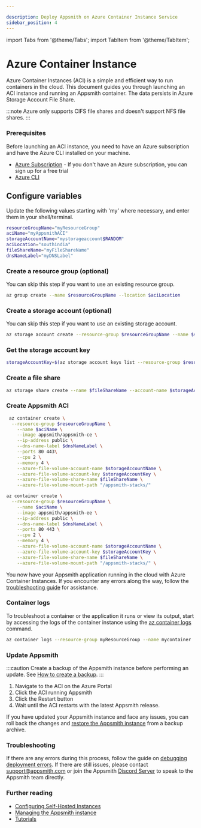 ```yaml
---

description: Deploy Appsmith on Azure Container Instance Service
sidebar_position: 4
---
```

import Tabs from '@theme/Tabs';
import TabItem from '@theme/TabItem';

# Azure Container Instance
Azure Container Instances (ACI) is a simple and efficient way to run containers in the cloud. This document guides you through launching an ACI instance and running an Appsmith container. The data persists in Azure Storage Account File Share.

:::note 
Azure only supports CIFS file shares and doesn't support NFS file shares.
:::

### Prerequisites​

Before launching an ACI instance, you need to have an Azure subscription and have the Azure CLI installed on your machine. 

* [Azure Subscription](https://azure.com/free) - If you don't have an Azure subscription, you can sign up for a free trial
* [Azure CLI](https://learn.microsoft.com/en-us/cli/azure) 

## Configure variables
Update the following values starting with 'my' where necessary, and enter them in your shell/terminal.
```bash
resourceGroupName="myResourceGroup"
aciName="myAppsmithACI"
storageAccountName="mystorageaccount$RANDOM"
aciLocation="southindia"  
fileShareName="myFileShareName"
dnsNameLabel="myDNSLabel"
```
### Create a resource group (optional)
You can skip this step if you want to use an existing resource group.
```bash
az group create --name $resourceGroupName --location $aciLocation
```

### Create a storage account (optional)
You can skip this step if you want to use an existing storage account.
```bash
az storage account create --resource-group $resourceGroupName --name $storageAccountName --location $aciLocation --sku Standard_LRS
```
### Get the storage account key
```bash
storageAccountKey=$(az storage account keys list --resource-group $resourceGroupName --account-name $storageAccountName --query "[0].value"  --output tsv)
```

### Create a file share
```bash
az storage share create --name $fileShareName --account-name $storageAccountName --account-key $storageAccountKey
```

### Create Appsmith ACI

<Tabs groupId="editions" queryString="current-edition">
   <TabItem label="Community Edition" value="community">

```bash
 az container create \
  --resource-group $resourceGroupName \
	--name $aciName \
	--image appsmith/appsmith-ce \
	--ip-address public \
	--dns-name-label $dnsNameLabel \
	--ports 80 443\
	--cpu 2 \
	--memory 4 \
	--azure-file-volume-account-name $storageAccountName \
	--azure-file-volume-account-key $storageAccountKey \
	--azure-file-volume-share-name $fileShareName \
	--azure-file-volume-mount-path "/appsmith-stacks/"
 ```

   </TabItem>
   <TabItem label="Business Edition" value="business">


```bash
az container create \
  --resource-group $resourceGroupName \
	--name $aciName \
	--image appsmith/appsmith-ee \
	--ip-address public \
	--dns-name-label $dnsNameLabel \
	--ports 80 443 \
	--cpu 2 \
	--memory 4 \
	--azure-file-volume-account-name $storageAccountName \
	--azure-file-volume-account-key $storageAccountKey \
	--azure-file-volume-share-name $fileShareName \
	--azure-file-volume-mount-path "/appsmith-stacks/" \
```

   </TabItem>
</Tabs>

You now have your Appsmith application running in the cloud with Azure Container Instances. If you encounter any errors along the way, follow the [troubleshooting guide](/help-and-support/troubleshooting-guide/deployment-errors) for assistance. 

### Container logs
To troubleshoot a container or the application it runs or view its output, start by accessing the logs of the container instance using the [az container logs](https://learn.microsoft.com/en-us/cli/azure/container#az_container_logs) command.

```bash
az container logs --resource-group myResourceGroup --name mycontainer
```

### Update Appsmith

:::caution
Create a backup of the Appsmith instance before performing an update. See [How to create a backup](/getting-started/setup/instance-management/appsmithctl#backup-instance).
:::

1. Navigate to the ACI on the Azure Portal
2. Click the ACI running Appsmith
3. Click the Restart button
4. Wait until the ACI restarts with the latest Appsmith release.

If you have updated your Appsmith instance and face any issues, you can roll back the changes and [restore the Appsmith instance](/getting-started/setup/instance-management/appsmithctl#restore-instance) from a backup archive.

### Troubleshooting

If there are any errors during this process, follow the guide on [debugging deployment errors](/help-and-support/troubleshooting-guide/deployment-errors). If there are still issues, please contact [support@appsmith.com](mailto:support@appsmith.com) or join the Appsmith [Discord Server](https://discord.com/invite/rBTTVJp) to speak to the Appsmith team directly.

### Further reading

* [Configuring Self-Hosted Instances](/getting-started/setup/instance-configuration/#configuring-docker-installations)
* [Managing the Appsmith instance](/getting-started/setup/instance-management/)
* [Tutorials](/learning-and-resources/tutorials/)
